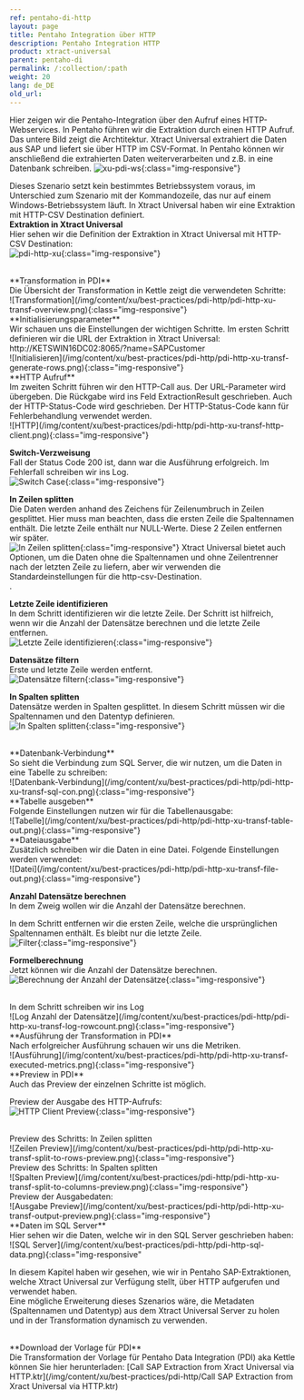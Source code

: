 ```yaml
---
ref: pentaho-di-http
layout: page
title: Pentaho Integration über HTTP
description: Pentaho Integration HTTP
product: xtract-universal
parent: pentaho-di
permalink: /:collection/:path
weight: 20
lang: de_DE
old_url: 
---
```


Hier zeigen wir die Pentaho-Integration über den Aufruf eines HTTP-Webservices.
In Pentaho führen wir die Extraktion durch einen HTTP Aufruf. 
Das untere Bild zeigt die Archtitektur. Xtract Universal extrahiert die Daten aus SAP und liefert sie über HTTP im CSV-Format.
In Pentaho können wir anschließend die extrahierten Daten weiterverarbeiten und z.B. in eine Datenbank schreiben.
![xu-pdi-ws](/img/content/xu/best-practices/pdi-http/xu-pdi-ws.png){:class="img-responsive"}

Dieses Szenario setzt kein bestimmtes Betriebssystem voraus, im Unterschied zum Szenario mit der Kommandozeile, das nur auf einem Windows-Betriebssystem läuft.
In Xtract Universal haben wir eine Extraktion mit HTTP-CSV Destination definiert. 
<br>
**Extraktion in Xtract Universal**<br>
Hier sehen wir die Definition der Extraktion in Xtract Universal mit HTTP-CSV Destination:<br>
![pdi-http-xu](/img/content/xu/best-practices/pdi-http/pdi-http-xu.png){:class="img-responsive"}

<br>
**Transformation in PDI**<br>
Die Übersicht der Transformation in Kettle zeigt die verwendeten Schritte:<br>
![Transformation](/img/content/xu/best-practices/pdi-http/pdi-http-xu-transf-overview.png){:class="img-responsive"}

<br>
**Initialisierungsparameter**<br>
Wir schauen uns die Einstellungen der wichtigen Schritte.
Im ersten Schritt definieren wir die URL der Extraktion in Xtract Universal: http://KETSWIN16DC02:8065/?name=SAPCustomer
<br>
![Initialisieren](/img/content/xu/best-practices/pdi-http/pdi-http-xu-transf-generate-rows.png){:class="img-responsive"}


<br>
**HTTP Aufruf**<br>
Im zweiten Schritt führen wir den HTTP-Call aus. Der URL-Parameter wird übergeben. 
Die Rückgabe wird ins Feld ExtractionResult geschrieben. Auch der HTTP-Status-Code wird geschrieben.
Der HTTP-Status-Code kann für Fehlerbehandlung verwendet werden. <br>
![HTTP](/img/content/xu/best-practices/pdi-http/pdi-http-xu-transf-http-client.png){:class="img-responsive"}


**Switch-Verzweisung**<br>
Fall der Status Code 200 ist, dann war die Ausführung erfolgreich. Im Fehlerfall schreiben wir ins Log.<br>
![Switch Case](/img/content/xu/best-practices/pdi-http/pdi-http-xu-transf-switch.png){:class="img-responsive"}

**In Zeilen splitten**<br>
Die Daten werden anhand des Zeichens für Zeilenumbruch in Zeilen gesplittet. 
Hier muss man beachten, dass die ersten Zeile die Spaltennamen enthält. Die letzte Zeile enthält nur NULL-Werte.
Diese 2 Zeilen entfernen wir später.<br>
![In Zeilen splitten](/img/content/xu/best-practices/pdi-http/pdi-http-xu-transf-split-to-rows.png){:class="img-responsive"}
Xtract Universal bietet auch Optionen, um die Daten ohne die Spaltennamen und ohne Zeilentrenner nach der letzten Zeile zu liefern, aber wir verwenden die Standardeinstellungen für die http-csv-Destination.<br>.



**Letzte Zeile identifizieren**<br>
In dem Schritt identifizieren wir die letzte Zeile. Der Schritt ist hilfreich, wenn wir die Anzahl der Datensätze berechnen und die letzte Zeile entfernen.<br> 
![Letzte Zeile identifizieren](/img/content/xu/best-practices/pdi-http/pdi-http-xu-transf-last-row.png){:class="img-responsive"}

**Datensätze filtern**<br>
Erste und letzte Zeile werden entfernt.<br>
![Datensätze filtern](/img/content/xu/best-practices/pdi-http/pdi-http-xu-transf-filter-rows.png){:class="img-responsive"}


**In Spalten splitten**<br>
Datensätze werden in Spalten gesplittet. In diesem Schritt müssen wir die Spaltennamen und den Datentyp definieren.<br>
![In Spalten splitten](/img/content/xu/best-practices/pdi-http/pdi-http-xu-transf-split-to-columns.png){:class="img-responsive"}

<br>
**Datenbank-Verbindung**<br>
So sieht die Verbindung zum SQL Server, die wir nutzen, um die Daten in eine Tabelle zu schreiben:<br>
![Datenbank-Verbindung](/img/content/xu/best-practices/pdi-http/pdi-http-xu-transf-sql-con.png){:class="img-responsive"}

<br>
**Tabelle ausgeben**<br>
Folgende Einstellungen nutzen wir für die Tabellenausgabe:<br>
![Tabelle](/img/content/xu/best-practices/pdi-http/pdi-http-xu-transf-table-out.png){:class="img-responsive"}

<br>
**Dateiausgabe**<br>
Zusätzlich schreiben wir die Daten in eine Datei. Folgende Einstellungen werden verwendet:<br>
![Datei](/img/content/xu/best-practices/pdi-http/pdi-http-xu-transf-file-out.png){:class="img-responsive"}

**Anzahl Datensätze berechnen**<br>
In dem Zweig wollen wir die Anzahl der Datensätze berechnen. 

In dem Schritt entfernen wir die ersten Zeile, welche die ursprünglichen Spaltennamen enthält. Es bleibt nur die letzte Zeile.<br> 
![Filter](/img/content/xu/best-practices/pdi-http/pdi-http-xu-transf-filter-rows-02.png){:class="img-responsive"}

**Formelberechnung**<br>
Jetzt können wir die Anzahl der Datensätze berechnen.<br>
![Berechnung der Anzahl der Datensätze](/img/content/xu/best-practices/pdi-http/pdi-http-xu-transf-formula-rowcount.png){:class="img-responsive"}

<br>
In dem Schritt schreiben wir ins Log<br>
![Log Anzahl der Datensätze](/img/content/xu/best-practices/pdi-http/pdi-http-xu-transf-log-rowcount.png){:class="img-responsive"}


<br>
**Ausführung der Transformation in PDI**<br>
Nach erfolgreicher Ausführung schauen wir uns die Metriken.<br>
![Ausführung](/img/content/xu/best-practices/pdi-http/pdi-http-xu-transf-executed-metrics.png){:class="img-responsive"}

<br>
**Preview in PDI**<br>
Auch das Preview der einzelnen Schritte ist möglich.<br> 

Preview der Ausgabe des HTTP-Aufrufs:<br>
![HTTP Client Preview](/img/content/xu/best-practices/pdi-http/pdi-http-xu-transf-http-client-preview.png){:class="img-responsive"}

<br>
Preview des Schritts: In Zeilen splitten<br>
![Zeilen Preview](/img/content/xu/best-practices/pdi-http/pdi-http-xu-transf-split-to-rows-preview.png){:class="img-responsive"}

<br>
Preview des Schritts: In Spalten splitten<br>
![Spalten Preview](/img/content/xu/best-practices/pdi-http/pdi-http-xu-transf-split-to-columns-preview.png){:class="img-responsive"}

<br>
Preview der Ausgabedaten:<br>
![Ausgabe Preview](/img/content/xu/best-practices/pdi-http/pdi-http-xu-transf-output-preview.png){:class="img-responsive"}

<br>
**Daten im SQL Server**<br>
Hier sehen wir die Daten, welche wir in den SQL Server geschrieben haben:<br> 
![SQL Server](/img/content/xu/best-practices/pdi-http/pdi-http-sql-data.png){:class="img-responsive"
<br>

In diesem Kapitel haben wir gesehen, wie wir in Pentaho SAP-Extraktionen, welche Xtract Universal zur Verfügung stellt, über HTTP aufgerufen und verwendet haben.<br>
Eine mögliche Erweiterung dieses Szenarios wäre, die Metadaten (Spaltennamen und Datentyp) aus dem Xtract Universal Server zu holen und in der Transformation dynamisch zu verwenden.<br>

<br>
**Download der Vorlage für PDI**<br>
Die Transformation der Vorlage für Pentaho Data Integration (PDI) aka Kettle können Sie hier herunterladen:
[Call SAP Extraction from Xract Universal via HTTP.ktr](/img/content/xu/best-practices/pdi-http/Call SAP Extraction from Xract Universal via HTTP.ktr)